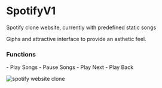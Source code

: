 # SpotifyV1

Spotify clone website, currently with predefined static songs

Giphs and attractive interface to provide an asthetic feel.

<h3>Functions</h3>
- Play Songs
- Pause Songs
- Play Next
- Play Back

![spotify website clone](https://github.com/Emir2099/SpotifyV1/assets/84385451/b50d1c6e-e376-43c5-be0d-37470f21954b)
